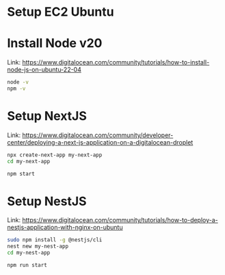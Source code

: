 # Setup EC2 Ubuntu

# Install Node v20
Link: https://www.digitalocean.com/community/tutorials/how-to-install-node-js-on-ubuntu-22-04 
```sh
node -v
npm -v
```
# Setup NextJS
Link: https://www.digitalocean.com/community/developer-center/deploying-a-next-js-application-on-a-digitalocean-droplet
```sh
npx create-next-app my-next-app
cd my-next-app

npm start


```
# Setup NestJS
Link: https://www.digitalocean.com/community/tutorials/how-to-deploy-a-nestjs-application-with-nginx-on-ubuntu 
```sh
sudo npm install -g @nestjs/cli
nest new my-nest-app
cd my-nest-app

npm run start
```
